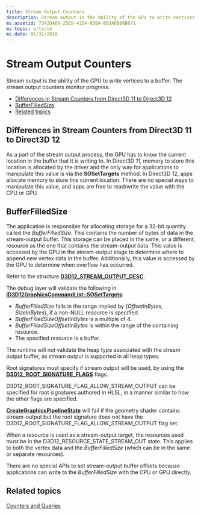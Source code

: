 ```yaml
---
title: Stream Output Counters
description: Stream output is the ability of the GPU to write vertices to a buffer. The stream output counters monitor progress.
ms.assetid: 7342DA09-25E9-4154-83BA-B03ADBB8B671
ms.topic: article
ms.date: 05/31/2018
---
```


# Stream Output Counters

Stream output is the ability of the GPU to write vertices to a buffer. The stream output counters monitor progress.

-   [Differences in Stream Counters from Direct3D 11 to Direct3D 12](#differences-in-stream-counters-from-direct3d-11-to-direct3d-12)
-   [BufferFilledSize](#bufferfilledsize)
-   [Related topics](#related-topics)

## Differences in Stream Counters from Direct3D 11 to Direct3D 12

As a part of the stream output process, the GPU has to know the current location in the buffer that it is writing to. In Direct3D 11, memory to store this location is allocated by the driver and the only way for applications to manipulate this value is via the **SOSetTargets** method. In Direct3D 12, apps allocate memory to store this current location. There are no special ways to manipulate this value, and apps are free to read/write the value with the CPU or GPU.

## BufferFilledSize

The application is responsible for allocating storage for a 32-bit quantity called the *BufferFilledSize*. This contains the number of bytes of data in the stream-output buffer. This storage can be placed in the same, or a different, resource as the one that contains the stream-output data. This value is accessed by the GPU in the stream-output stage to determine where to append new vertex data in the buffer. Additionally, this value is accessed by the GPU to determine when overflow has occurred.

Refer to the structure [**D3D12\_STREAM\_OUTPUT\_DESC**](/windows/desktop/api/d3d12/ns-d3d12-d3d12_stream_output_desc).

The debug layer will validate the following in [**ID3D12GraphicsCommandList::SOSetTargets**](/windows/desktop/api/d3d12/nf-d3d12-id3d12graphicscommandlist-sosettargets):

-   *BufferFilledSize* falls in the range implied by {*OffsetInBytes*, *SizeInBytes*}, if a non-NULL resource is specified.
-   *BufferFilledSizeOffsetInBytes* is a multiple of 4.
-   *BufferFilledSizeOffsetInBytes* is within the range of the containing resource.
-   The specified resource is a buffer.

The runtime will not validate the heap type associated with the stream output buffer, as stream output is supported in all heap types.

Root signatures must specify if stream output will be used, by using the [**D3D12\_ROOT\_SIGNATURE\_FLAGS**](/windows/desktop/api/d3d12/ne-d3d12-d3d12_root_signature_flags) flags.

D3D12\_ROOT\_SIGNATURE\_FLAG\_ALLOW\_STREAM\_OUTPUT can be specified for root signatures authored in HLSL, in a manner similar to how the other flags are specified.

[**CreateGraphicsPipelineState**](/windows/desktop/api/d3d12/nf-d3d12-id3d12device-creategraphicspipelinestate) will fail if the geometry shader contains stream-output but the root signature does not have the D3D12\_ROOT\_SIGNATURE\_FLAG\_ALLOW\_STREAM\_OUTPUT flag set.

When a resource is used as a stream-output target, the resources used must be in the D3D12\_RESOURCE\_STATE\_STREAM\_OUT state. This applies to both the vertex data and the *BufferFilledSize* (which can be in the same or separate resources).

There are no special APIs to set stream-output buffer offsets because applications can write to the *BufferFilledSize* with the CPU or GPU directly.

## Related topics

<dl> <dt>

[Counters and Queries](counters-and-queries.md)
</dt> </dl>

 

 




